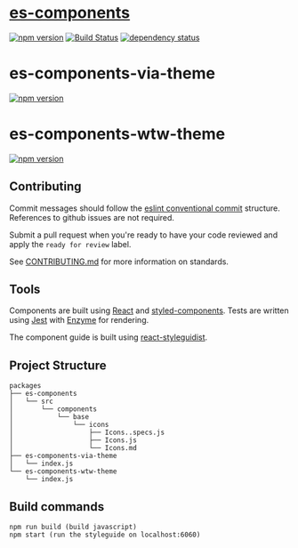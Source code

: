 # [es-components](https://github.com/WTW-IM/es-components/blob/main/packages/es-components/README.md)

[![npm version](https://badge.fury.io/js/es-components.svg)](https://badge.fury.io/js/es-components)
[![Build Status](https://github.com/WTW-IM/es-components/actions/workflows/ci.yml/badge.svg?branch=main)](https://github.com/WTW-IM/es-components/actions/workflows/ci.yml)
[![dependency status](https://david-dm.org/wtw-im/es-components.svg?path=packages%2Fes-components)](https://david-dm.org/wtw-im/es-components?path=packages%2Fes-components)

# es-components-via-theme

[![npm version](https://badge.fury.io/js/es-components-via-theme.svg)](https://badge.fury.io/js/es-components-via-theme)

# es-components-wtw-theme

[![npm version](https://badge.fury.io/js/es-components-wtw-theme.svg)](https://badge.fury.io/js/es-components-wtw-theme)

## Contributing

Commit messages should follow the [eslint conventional commit](https://www.npmjs.com/package/conventional-changelog-eslint)
structure. References to github issues are not required.

Submit a pull request when you're ready to have your code reviewed and apply the `ready for review` label.

See [CONTRIBUTING.md](CONTRIBUTING.md) for more information on standards.

## Tools

Components are built using [React](https://facebook.github.io/react/) and [styled-components](https://styled-components.com/). Tests are written using
[Jest](https://facebook.github.io/jest/) with [Enzyme](http://airbnb.io/enzyme/) for rendering.

The component guide is built using [react-styleguidist](https://github.com/styleguidist/react-styleguidist).

## Project Structure

```
packages
├── es-components
│   └── src
│       └── components
│           └── base
│               └── icons
│                   ├── Icons..specs.js
│                   ├── Icons.js
│                   └── Icons.md
├── es-components-via-theme
│   └── index.js
└── es-components-wtw-theme
    └── index.js
```

## Build commands

```
npm run build (build javascript)
npm start (run the styleguide on localhost:6060)
```
